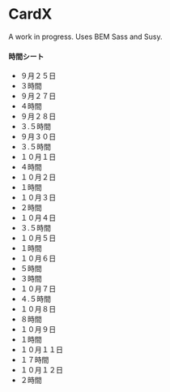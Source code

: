 # CardX

A work in progress. Uses BEM Sass and Susy.


#### 時間シート

* ９月２５日
 * ３時間
* ９月２７日
 * ４時間
* ９月２８日
 * ３.５時間
* ９月３０日
 * ３.５時間
* １０月１日
 * ４時間
* １０月２日
 * １時間
* １０月３日
 * ２時間
* １０月４日
 * ３.５時間
* １０月５日
 * １時間
* １０月６日
 * ５時間
 * ３時間
* １０月７日
 * ４.５時間
* １０月８日
 * ８時間
* １０月９日
 * １時間
* １０月１１日
 * １７時間
* １０月１２日
 * ２時間